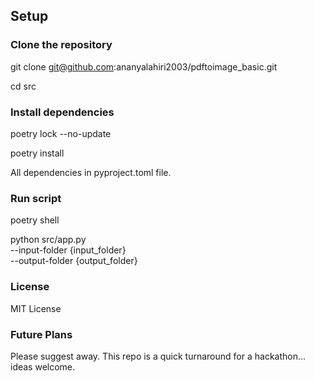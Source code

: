 ## Setup

### Clone the repository
git clone git@github.com:ananyalahiri2003/pdftoimage_basic.git

cd src

### Install dependencies
poetry lock --no-update

poetry install

All dependencies in pyproject.toml file. 

### Run script
poetry shell

python src/app.py \
--input-folder {input_folder} \
--output-folder {output_folder}

### License
MIT License

### Future Plans
Please suggest away. This repo is a quick turnaround for a hackathon... ideas welcome. 



